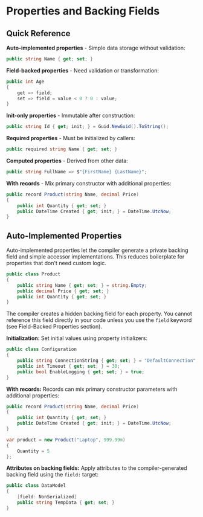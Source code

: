 # Properties and Backing Fields
## Quick Reference

**Auto-implemented properties** - Simple data storage without validation:
```csharp
public string Name { get; set; }
```

**Field-backed properties** - Need validation or transformation:
```csharp
public int Age
{
    get => field;
    set => field = value < 0 ? 0 : value;
}
```

**Init-only properties** - Immutable after construction:
```csharp
public string Id { get; init; } = Guid.NewGuid().ToString();
```

**Required properties** - Must be initialized by callers:
```csharp
public required string Name { get; set; }
```

**Computed properties** - Derived from other data:
```csharp
public string FullName => $"{FirstName} {LastName}";
```

**With records** - Mix primary constructor with additional properties:
```csharp
public record Product(string Name, decimal Price)
{
    public int Quantity { get; set; }
    public DateTime Created { get; init; } = DateTime.UtcNow;
}
```

## Auto-Implemented Properties

Auto-implemented properties let the compiler generate a private backing field and simple accessor implementations. This reduces boilerplate for properties that don't need custom logic.

```csharp
public class Product
{
    public string Name { get; set; } = string.Empty;
    public decimal Price { get; set; }
    public int Quantity { get; set; }
}
```

The compiler creates a hidden backing field for each property. You cannot reference this field directly in your code unless you use the `field` keyword (see Field-Backed Properties section).

**Initialization:** Set initial values using property initializers:

```csharp
public class Configuration
{
    public string ConnectionString { get; set; } = "DefaultConnection";
    public int Timeout { get; set; } = 30;
    public bool EnableLogging { get; set; } = true;
}
```

**With records:** Records can mix primary constructor parameters with additional properties:

```csharp
public record Product(string Name, decimal Price)
{
    public int Quantity { get; set; }
    public DateTime Created { get; init; } = DateTime.UtcNow;
}

var product = new Product("Laptop", 999.99m)
{
    Quantity = 5
};
```

**Attributes on backing fields:** Apply attributes to the compiler-generated backing field using the `field:` target:

```csharp
public class DataModel
{
    [field: NonSerialized]
    public string TempData { get; set; }
}
```

